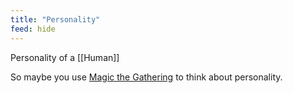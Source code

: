 ```yaml
---
title: "Personality"
feed: hide
---
```


Personality of a [[Human]]

So maybe you use [Magic the Gathering](https://humanparts.medium.com/the-mtg-color-wheel-c9700a7cf36d) to think about personality. 